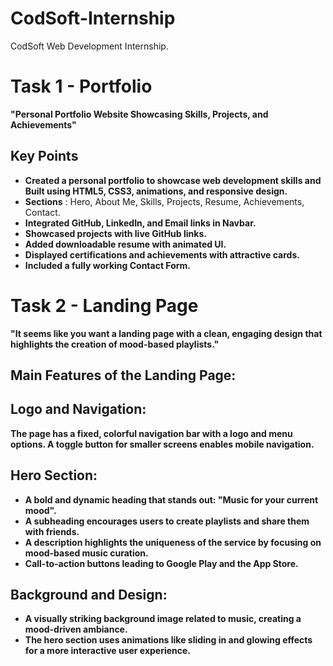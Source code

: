 # CodSoft-Internship
CodSoft Web Development Internship.


# Task 1 - Portfolio
**"Personal Portfolio Website Showcasing Skills, Projects, and Achievements"**
## Key Points
- **Created a personal portfolio to showcase web development skills and Built using HTML5, CSS3, animations, and responsive design.**
- **Sections** : Hero, About Me, Skills, Projects, Resume, Achievements, Contact.
- **Integrated GitHub, LinkedIn, and Email links in Navbar.**
- **Showcased projects with live GitHub links.**
- **Added downloadable resume with animated UI.**
- **Displayed certifications and achievements with attractive cards.**
- **Included a fully working Contact Form.**


# Task 2 - Landing Page
**"It seems like you want a landing page with a clean, engaging design that highlights the creation of mood-based playlists."**
## Main Features of the Landing Page:
## Logo and Navigation: 
**The page has a fixed, colorful navigation bar with a logo and menu options. A toggle button for smaller screens enables mobile navigation.**
## Hero Section:
- **A bold and dynamic heading that stands out: "Music for your current mood".**
- **A subheading encourages users to create playlists and share them with friends.**
- **A description highlights the uniqueness of the service by focusing on mood-based music curation.**
- **Call-to-action buttons leading to Google Play and the App Store.**
## Background and Design:
- **A visually striking background image related to music, creating a mood-driven ambiance.**
- **The hero section uses animations like sliding in and glowing effects for a more interactive user experience.**


